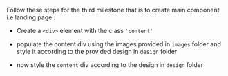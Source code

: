 Follow these steps for the third milestone that is to create main component i.e landing page :

- Create a `<div>` element with the class `'content'`
  
- populate the content div using the images provided in `images` folder and style it according to the provided design in `design` folder

- now style the `content` div according to the design in `design` folder
